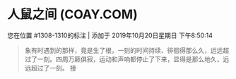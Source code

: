 # 人鼠之间 (COAY.COM)

您在位置 #1308-1310的标注 | 添加于 2019年10月20日星期日 下午8:50:14

>象有时遇到的那样，竟是生了根，一刻的时间持续、徘徊得那么久，远远超过了一刻。四周万籁俱寂，运动和声响都停止了下来，显得是那么地久，远远超过了一刻。 接